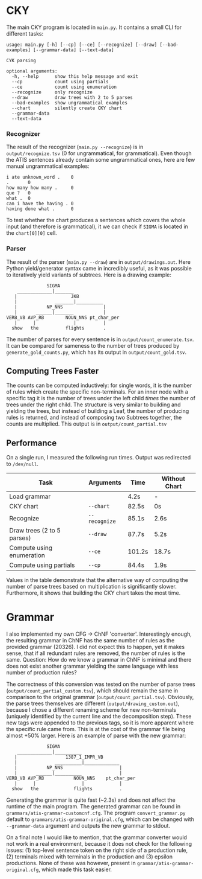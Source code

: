 # CKY

The main CKY program is located in `main.py`. It contains a small CLI for different tasks:

```
usage: main.py [-h] [--cp] [--ce] [--recognize] [--draw] [--bad-examples] [--grammar-data] [--text-data]

CYK parsing

optional arguments:
  -h, --help      show this help message and exit
  --cp            count using partials
  --ce            count using enumeration
  --recognize     only recognize
  --draw          draw trees with 2 to 5 parses
  --bad-examples  show ungrammatical examples
  --chart         silently create CKY chart
  --grammar-data
  --text-data
```

### Recognizer

The result of the recognizer (`main.py --recognize`) is in `output/recognize.tsv` (0 for ungrammatical, for grammatical). Even though the ATIS sentences already contain some ungrammatical ones, here are few manual ungrammatical examples:

```
i ate unknown_word .    0
.       0
how many how many .     0
que ?   0
what .  0
can i have the having . 0
having done what .      0
```

To test whether the chart produces a sentences which covers the whole input (and therefore is grammatical), it we can check if `SIGMA` is located in the `chart[0][0]` cell.

### Parser

The result of the parser (`main.py --draw`) are in `output/drawings.out`. Here Python yield/generator syntax came in incredibly useful, as it was possible to iteratively yield variants of subtrees. Here is a drawing example:

```
               SIGMA                      
    _____________|_______                  
   |                    JKB               
   |              _______|__________       
   |           NP_NNS               |     
   |       ______|_______           |      
VERB_VB AVP_RB        NOUN_NNS pt_char_per
   |      |              |          |      
  show   the          flights       .     
```

The number of parses for every sentence is in `output/count_enumerate.tsv`. It can be compared for sameness to the number of trees produced by `generate_gold_counts.py`, which has its output in `output/count_gold.tsv`.

## Computing Trees Faster

The counts can be computed inductively: for single words, it is the number of rules which create the specific non-terminals. For an inner node with a specific tag it is the number of trees under the left child *times* the number of trees under the right child. The structure is very similar to building and yielding the trees, but instead of building a Leaf, the number of producing rules is returned, and instead of composing two Subtrees together, the counts are multiplied. This output is in `output/count_partial.tsv`

## Performance

On a single run, I measured the following run times. Output was redirected to `/dev/null`.

Task | Arguments | Time | Without Chart
-|-|-|-
Load grammar|` `|4.2s|-
CKY chart|`--chart`|82.5s|0s
Recognize|`--recognize`|85.1s|2.6s
Draw trees (2 to 5 parses)|`--draw`|87.7s|5.2s
Compute using enumeration|`--ce`|101.2s|18.7s
Compute using partials|`--cp`|84.4s|1.9s

Values in the table demonstrate that the alternative way of computing the number of parse trees based on multiplication is significantly slower. Furthermore, it shows that building the CKY chart takes the most time.

# Grammar

I also implemented my own CFG -> ChNF 'converter'. Interestingly enough, the resulting grammar in ChNF has the same number of rules as the provided grammar (20326). I did not expect this to happen, yet it makes sense, that if all redundant rules are removed, the number of rules is the same. Question: How do we know a grammar in ChNF is minimal and there does not exist another grammar yielding the same language with less number of production rules?

The correctness of this conversion was tested on the number of parse trees (`output/count_partial_custom.tsv`), which should remain the same in comparison to the original grammar (`output/count_partial.tsv`). Obviously, the parse trees themselves are different (`output/drawing_custom.out`), because I chose a different renaming scheme for new non-terminals (uniquely identified by the current line and the decomposition step). These new tags were appended to the previous tags, so it is more apparent where the specific rule came from. This is at the cost of the grammar file being almost +50% larger. Here is an example of parse with the new grammar:

```
               SIGMA                            
    _____________|__________                     
   |                  1387_1_IMPR_VB            
   |              __________|_____________       
   |           NP_NNS                     |     
   |       ______|__________              |      
VERB_VB AVP_RB           NOUN_NNS    pt_char_per
   |      |                 |             |      
  show   the             flights          .     
```

Generating the grammar is quite fast (~2.3s) and does not affect the runtime of the main program. The generated grammar can be found in `grammars/atis-grammar-customcnf.cfg`. The program `convert_grammar.py` default to `grammars/atis-grammar-original.cfg`, which can be changed with `--grammar-data` argument and outputs the new grammar to stdout.

On a final note I would like to mention, that the grammar converter would not work in a real environment, because it does not check for the following issues: (1) top-level sentence token on the right side of a production rule, (2) terminals mixed with terminals in the production and (3) epsilon productions. None of these was however, present in `grammar/atis-grammar-original.cfg`, which made this task easier.
